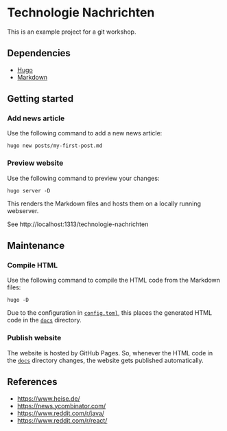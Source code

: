 # Technologie Nachrichten

This is an example project for a git workshop.

## Dependencies

- [Hugo](https://gohugo.io/)
- [Markdown](https://daringfireball.net/projects/markdown/syntax)

## Getting started

### Add news article

Use the following command to add a new news article:

```
hugo new posts/my-first-post.md
```

### Preview website

Use the following command to preview your changes:

```
hugo server -D
```

This renders the Markdown files and hosts them on a locally running webserver.

See http://localhost:1313/technologie-nachrichten

## Maintenance

### Compile HTML

Use the following command to compile the HTML code from the Markdown files:

```
hugo -D
```

Due to the configuration in [`config.toml`](config.toml), this places the generated HTML code in the [`docs`](docs/) directory.

### Publish website

The website is hosted by GitHub Pages.
So, whenever the HTML code in the [`docs`](docs/) directory changes, the website gets published automatically.

## References

- https://www.heise.de/
- https://news.ycombinator.com/
- https://www.reddit.com/r/java/
- https://www.reddit.com/r/react/

